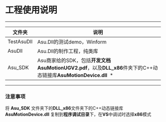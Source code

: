 # 工程使用说明  

***  

文件夹|说明
----|----
TestAsuDll|Asu.Dll的测试demo，Winform
AsuDll|Asu.Dll的制作工程，纯类库
Asu_SDK|Asu商家给的SDK，包括**开发文档AsuMotionUGV2.pdf**，以及**DLL_x86**件夹下的C++动态链接库**AsuMotionDevice.dll**  *

***  

### 注意事项  

将 **Asu_SDK** 文件夹下的**DLL_x86**文件夹下的C++动态链接库 **AsuMotionDevice.dll** 复制到**程序调试目录**下，在**VS**中调试时选择**x86**模式
